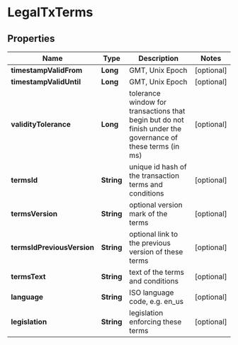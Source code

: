 
# LegalTxTerms

## Properties
Name | Type | Description | Notes
------------ | ------------- | ------------- | -------------
**timestampValidFrom** | **Long** | GMT, Unix Epoch |  [optional]
**timestampValidUntil** | **Long** | GMT, Unix Epoch |  [optional]
**validityTolerance** | **Long** | tolerance window for transactions that begin but do not finish under the governance of these terms (in ms) |  [optional]
**termsId** | **String** | unique id hash of the transaction terms and conditions |  [optional]
**termsVersion** | **String** | optional version mark of the terms |  [optional]
**termsIdPreviousVersion** | **String** | optional link to the previous version of these terms |  [optional]
**termsText** | **String** | text of the terms and conditions |  [optional]
**language** | **String** | ISO language code, e.g. en_us |  [optional]
**legislation** | **String** | legislation enforcing these terms |  [optional]



